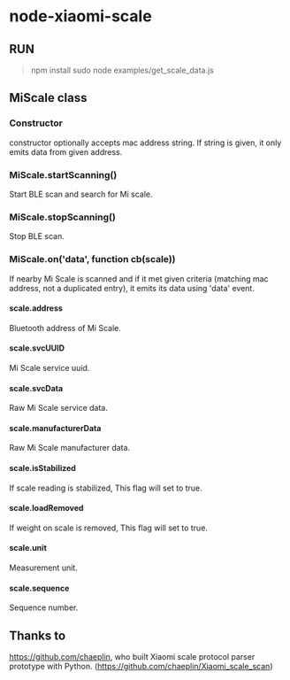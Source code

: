 # node-xiaomi-scale

## RUN

> npm install
> sudo node examples/get_scale_data.js 

## MiScale class
### Constructor
constructor optionally accepts mac address string. If string is given, it only emits data from given address.

### MiScale.startScanning()
Start BLE scan and search for Mi scale.

### MiScale.stopScanning()
Stop BLE scan.

### MiScale.on('data', function cb(scale))
If nearby Mi Scale is scanned and if it met given criteria (matching mac address, not a duplicated entry), it emits its data using 'data' event.

#### scale.address
Bluetooth address of Mi Scale.

#### scale.svcUUID
Mi Scale service uuid.

#### scale.svcData
Raw Mi Scale service data.

#### scale.manufacturerData
Raw Mi Scale manufacturer data.

#### scale.isStabilized
If scale reading is stabilized, This flag will set to true.

#### scale.loadRemoved
If weight on scale is removed, This flag will set to true.

#### scale.unit
Measurement unit.

#### scale.sequence
Sequence number.

## Thanks to
https://github.com/chaeplin, who built Xiaomi scale protocol parser prototype with Python. (https://github.com/chaeplin/Xiaomi_scale_scan)
